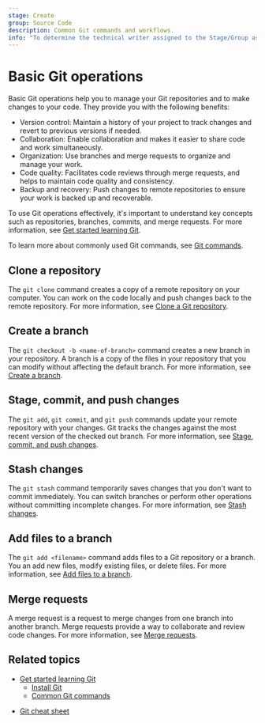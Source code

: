 ```yaml
---
stage: Create
group: Source Code
description: Common Git commands and workflows.
info: "To determine the technical writer assigned to the Stage/Group associated with this page, see https://handbook.gitlab.com/handbook/product/ux/technical-writing/#assignments"
---
```


# Basic Git operations

Basic Git operations help you to manage your Git repositories and to make changes to your code.
They provide you with the following benefits:

- Version control: Maintain a history of your project to track changes and revert to previous versions if needed.
- Collaboration: Enable collaboration and makes it easier to share code and work simultaneously.
- Organization: Use branches and merge requests to organize and manage your work.
- Code quality: Facilitates code reviews through merge requests, and helps to maintain code quality and consistency.
- Backup and recovery: Push changes to remote repositories to ensure your work is backed up and recoverable.

To use Git operations effectively, it's important to understand key concepts such as repositories, branches,
commits, and merge requests. For more information, see [Get started learning Git](get_started.md).

To learn more about commonly used Git commands, see [Git commands](commands.md).

## Clone a repository

The `git clone` command creates a copy of a remote repository on your computer. You can work on the code locally
and push changes back to the remote repository. For more information, see [Clone a Git repository](clone.md).

## Create a branch

The `git checkout -b <name-of-branch>` command creates a new branch in your repository. A branch is a copy of the
files in your repository that you can modify without affecting the default branch.
For more information, see [Create a branch](branch.md).

## Stage, commit, and push changes

The `git add`, `git commit`, and `git push` commands update your remote repository with your changes.
Git tracks the changes against the most recent version of the checked out branch.
For more information, see [Stage, commit, and push changes](commit.md).

## Stash changes

The `git stash` command temporarily saves changes that you don't want to commit immediately.
You can switch branches or perform other operations without committing incomplete changes.
For more information, see [Stash changes](stash.md).

## Add files to a branch

The `git add <filename>` command adds files to a Git repository or a branch.
You an add new files, modify existing files, or delete files.
For more information, see [Add files to a branch](add_files.md).

## Merge requests

A merge request is a request to merge changes from one branch into another branch.
Merge requests provide a way to collaborate and review code changes.
For more information, see [Merge requests](merge.md).

<!-- Add when the update fork page is complete
## Update your fork

A fork is a personal copy of the repository and all its branches, which you create in a
namespace of your choice. You can make changes in your own fork and submit them using `git push`.
For more information, see [Update your fork](update_fork.md).
-->

## Related topics

- [Get started learning Git](get_started.md)
  - [Install Git](how_to_install_git/index.md)
  - [Common Git commands](commands.md)
<!--
- [Advanced operation](advanced_operations.md)
-->
- [Git cheat sheet](https://about.gitlab.com/images/press/git-cheat-sheet.pdf)
